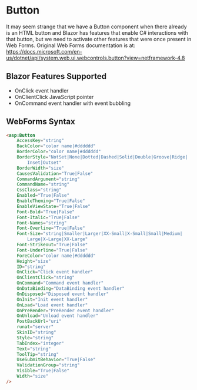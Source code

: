 # Button

It may seem strange that we have a Button component when there already is an HTML button and Blazor has features that enable C# interactions with that button, but we need to activate other features that were once present in Web Forms.  Original Web Forms documentation is at:  https://docs.microsoft.com/en-us/dotnet/api/system.web.ui.webcontrols.button?view=netframework-4.8

## Blazor Features Supported

- OnClick event handler
- OnClientClick JavaScript pointer
- OnCommand event handler with event bubbling

## WebForms Syntax

```html
<asp:Button
    AccessKey="string"
    BackColor="color name|#dddddd"
    BorderColor="color name|#dddddd"
    BorderStyle="NotSet|None|Dotted|Dashed|Solid|Double|Groove|Ridge|
        Inset|Outset"
    BorderWidth="size"
    CausesValidation="True|False"
    CommandArgument="string"
    CommandName="string"
    CssClass="string"
    Enabled="True|False"
    EnableTheming="True|False"
    EnableViewState="True|False"
    Font-Bold="True|False"
    Font-Italic="True|False"
    Font-Names="string"
    Font-Overline="True|False"
    Font-Size="string|Smaller|Larger|XX-Small|X-Small|Small|Medium|
        Large|X-Large|XX-Large"
    Font-Strikeout="True|False"
    Font-Underline="True|False"
    ForeColor="color name|#dddddd"
    Height="size"
    ID="string"
    OnClick="Click event handler"
    OnClientClick="string"
    OnCommand="Command event handler"
    OnDataBinding="DataBinding event handler"
    OnDisposed="Disposed event handler"
    OnInit="Init event handler"
    OnLoad="Load event handler"
    OnPreRender="PreRender event handler"
    OnUnload="Unload event handler"
    PostBackUrl="uri"
    runat="server"
    SkinID="string"
    Style="string"
    TabIndex="integer"
    Text="string"
    ToolTip="string"
    UseSubmitBehavior="True|False"
    ValidationGroup="string"
    Visible="True|False"
    Width="size"
/>
```
